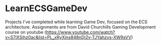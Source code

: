 # LearnECSGameDev
Projects I've completed while learning Game Dev, focused on the ECS architecture. Assignments are from David Churchills Gaming Development course on youtube (https://www.youtube.com/watch?v=S7lXSihz0ac&list=PL_xRyXins848nDj2v-TJYahzvs-XW9sVV)
